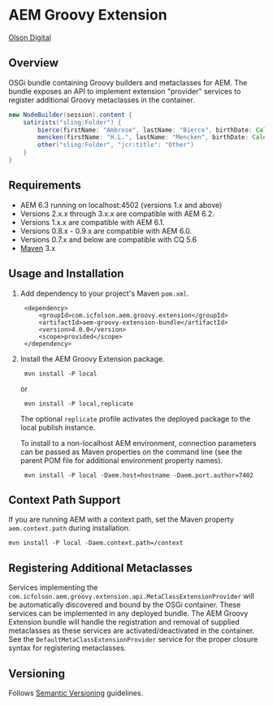 # AEM Groovy Extension

[Olson Digital](http://www.digitalatolson.com/)

## Overview

OSGi bundle containing Groovy builders and metaclasses for AEM.  The bundle exposes an API to implement extension "provider" services to register additional Groovy metaclasses in the container.

```groovy
new NodeBuilder(session).content {
    satirists("sling:Folder") {
        bierce(firstName: "Ambrose", lastName: "Bierce", birthDate: Calendar.instance.updated(year: 1842, month: 5, date: 24))
        mencken(firstName: "H.L.", lastName: "Mencken", birthDate: Calendar.instance.updated(year: 1880, month: 8, date: 12))
        other("sling:Folder", "jcr:title": "Other")
    }
}
```

## Requirements

* AEM 6.3 running on localhost:4502 (versions 1.x and above)
* Versions 2.x.x through 3.x.x are compatible with AEM 6.2. 
* Versions 1.x.x are compatible with AEM 6.1.
* Versions 0.8.x - 0.9.x are compatible with AEM 6.0.
* Versions 0.7.x and below are compatible with CQ 5.6
* [Maven](http://maven.apache.org/) 3.x

## Usage and Installation

1. Add dependency to your project's Maven `pom.xml`.

        <dependency>
            <groupId>com.icfolson.aem.groovy.extension</groupId>
            <artifactId>aem-groovy-extension-bundle</artifactId>
            <version>4.0.0</version>
            <scope>provided</scope>
        </dependency>

2. Install the AEM Groovy Extension package.

        mvn install -P local

    or

        mvn install -P local,replicate

    The optional `replicate` profile activates the deployed package to the local publish instance.

    To install to a non-localhost AEM environment, connection parameters can be passed as Maven properties on the command line (see the parent POM file for additional environment property names).

        mvn install -P local -Daem.host=hostname -Daem.port.author=7402

## Context Path Support

If you are running AEM with a context path, set the Maven property `aem.context.path` during installation.

    mvn install -P local -Daem.context.path=/context

## Registering Additional Metaclasses

Services implementing the `com.icfolson.aem.groovy.extension.api.MetaClassExtensionProvider` will be automatically discovered and bound by the OSGi container.  These services can be implemented in any deployed bundle.  The AEM Groovy Extension bundle will handle the registration and removal of supplied metaclasses as these services are activated/deactivated in the container.  See the `DefaultMetaClassExtensionProvider` service for the proper closure syntax for registering metaclasses.

## Versioning

Follows [Semantic Versioning](http://semver.org/) guidelines.